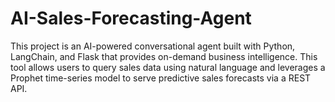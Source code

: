 # AI-Sales-Forecasting-Agent
This project is an AI-powered conversational agent built with Python, LangChain, and Flask that provides on-demand business intelligence. This tool allows users to query sales data using natural language and leverages a Prophet time-series model to serve predictive sales forecasts via a REST API.
